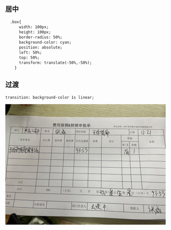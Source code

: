 ## 居中
```
  .box{
      width: 100px;
      height: 100px;
      border-radius: 50%;
      background-color: cyan;
      position: absolute;
      left: 50%;
      top: 50%;
      transform: translate(-50%,-50%);
    }
```



## 过渡
```
transition: background-color 1s linear;
```


![alt 属性文本](/img/111.JPG)
